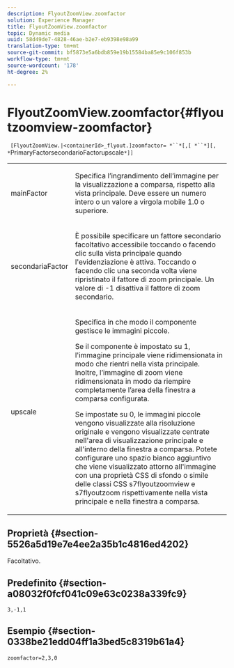 ```yaml
---
description: FlyoutZoomView.zoomfactor
solution: Experience Manager
title: FlyoutZoomView.zoomfactor
topic: Dynamic media
uuid: 58d49de7-4828-46ae-b2e7-eb9398e98a99
translation-type: tm+mt
source-git-commit: bf5873e5a6bdb859e19b15584ba85e9c106f853b
workflow-type: tm+mt
source-wordcount: '178'
ht-degree: 2%

---
```



# FlyoutZoomView.zoomfactor{#flyoutzoomview-zoomfactor}

` [FlyoutZoomView.|<containerId>_flyout.]zoomfactor= *``*[,[ *``*][, *`PrimaryFactorsecondarioFactorupscale`*]]`

<table id="table_9B98C97485DD4DEB8A6ECBCE8DF6B886"> 
 <tbody> 
  <tr> 
   <td colname="col1"> <p> <span class="codeph"> <span class="varname"> mainFactor</span> </span> </p> </td> 
   <td colname="col2"> <p> Specifica l’ingrandimento dell’immagine per la visualizzazione a comparsa, rispetto alla vista principale. Deve essere un numero intero o un valore a virgola mobile <span class="codeph"> 1.0</span> o superiore. </p> </td> 
  </tr> 
  <tr> 
   <td colname="col1"> <p> <span class="codeph"> <span class="varname"> secondariaFactor</span> </span> </p> </td> 
   <td colname="col2"> <p> È possibile specificare un fattore secondario facoltativo accessibile toccando o facendo clic sulla vista principale quando l'evidenziazione è attiva. Toccando o facendo clic una seconda volta viene ripristinato il fattore di zoom principale. Un valore di <span class="codeph"> -1</span> disattiva il fattore di zoom secondario. </p> </td> 
  </tr> 
  <tr> 
   <td colname="col1"> <p><span class="codeph"><span class="varname"> upscale</span></span> </p> </td> 
   <td colname="col2"> <p>Specifica in che modo il componente gestisce le immagini piccole. </p> <p>Se il componente è impostato su <span class="codeph"> 1</span>, l'immagine principale viene ridimensionata in modo che rientri nella vista principale. Inoltre, l’immagine di zoom viene ridimensionata in modo da riempire completamente l’area della finestra a comparsa configurata. </p> <p>Se impostate su <span class="codeph"> 0</span>, le immagini piccole vengono visualizzate alla risoluzione originale e vengono visualizzate centrate nell'area di visualizzazione principale e all'interno della finestra a comparsa. Potete configurare uno spazio bianco aggiuntivo che viene visualizzato attorno all'immagine con una proprietà CSS di sfondo o simile delle classi CSS <span class="codeph"> s7flyoutzoomview</span> e <span class="codeph"> s7flyoutzoom</span> rispettivamente nella vista principale e nella finestra a comparsa. </p> </td> 
  </tr> 
 </tbody> 
</table>

## Proprietà {#section-5526a5d19e7e4ee2a35b1c4816ed4202}

Facoltativo.

## Predefinito {#section-a08032f0fcf041c09e63c0238a339fc9}

`3,-1,1`

## Esempio {#section-0338be21edd04ff1a3bed5c8319b61a4}

`zoomfactor=2,3,0`
